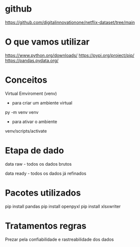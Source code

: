 # github

https://github.com/digitalinnovationone/netflix-dataset/tree/main

# O que vamos utilizar 

https://www.python.org/downloads/
https://pypi.org/project/pip/
https://pandas.pydata.org/

# Conceitos

Virtual Emviroment (venv)

- para criar um ambiente virtual

py -m venv venv

- para ativar o ambiente

venv/scripts/activate

# Etapa de dado

data raw - todos os dados brutos

data ready - todos os dados já refinados

# Pacotes utilizados

pip install pandas
pip install openpyxl
pip install xlsxwriter

# Tratamentos regras

Prezar pela confiabilidade e rastreabilidade dos dados
